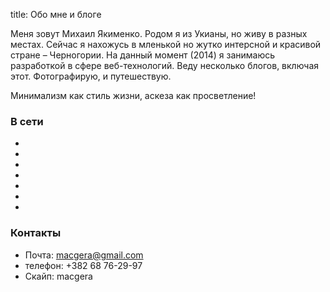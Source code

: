 title: Обо мне и блоге

Меня зовут Михаил Якименко. Родом я из Укианы, но живу в разных местах. Сейчас я нахожусь в мленькой но жутко интерсной и красивой стране – Черногории. На данный момент (2014) я занимаюсь разработкой в сфере веб-технологий. Веду несколько блогов, включая этот. Фотографирую, и путешествую.

Минимализм как стиль жизни, аскеза как просветление!

### В сети

<ul class="social">
    <li><a href="https://twitter.com/macgera/" target="_blank" class="icon"><i class="fa fa-twitter"></i></a></li>
    <li><a href="https://www.facebook.com/mihail.yakimenko" target="_blank" class="icon"><i class="fa fa-facebook"></i></a></li>
    <li><a rel="author" href="https://plus.google.com/+%D0%9C%D0%B8%D1%85%D0%B0%D0%B8%D0%BB%D0%AF%D0%BA%D0%B8%D0%BC%D0%B5%D0%BD%D0%BA%D0%BE?rel=author" target="_blank" class="icon"><i class="fa fa-google-plus"></i></a></li>
    <li><a href="https://github.com/macgera" target="_blank" class="icon"><i class="fa fa-github-square"></i></a></li>
    <li><a href="http://www.linkedin.com/in/myakimenko" target="_blank" class="icon"><i class="fa fa-linkedin-square"></i></a></li>
    <li><a href="http://www.flickr.com/photos/96265949@N08/" target="_blank" class="icon"><i class="fa fa-flickr"></i></a></li>
    <li><a href="http://instagram.com/macgera" target="_blank" class="icon"><i class="fa fa-instagram"></i></a></li>
</ul>

### Контакты

* Почта: [macgera@gmail.com](mailto:macgera@gmail.com)
* телефон: +382 68 76-29-97
* Скайп: macgera
